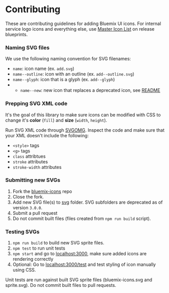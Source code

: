 # Contributing

These are contributing guidelines for adding Bluemix UI icons.
For internal service logo icons and everything else, use [Master Icon List](https://releaseblueprints.ibm.com/display/CLOUDOE/Master+Icon+List) on release blueprints.

### Naming SVG files

We use the following naming convention for SVG filenames:

* `name`: icon name (ex. `add.svg`)
* `name--outline`: icon with an outline (ex. `add--outline.svg`)
* `name--glyph`: icon that is a glyph (ex. `add--glyph`)
* * `name--new`: new icon that replaces a deprecated icon, see [README](https://github.ibm.com/Bluemix/bluemix-icons#skull-deprecated-in-3x)

### Prepping SVG XML code

It's the goal of this library to make sure icons can be modified with CSS to change it's __color__ (`fill`) and __size__ (`width`, `height`).  

Run SVG XML code through [SVGOMG](https://jakearchibald.github.io/svgomg/).
Inspect the code and make sure that your XML doesn't include the following:

- `<style>` tags
- `<g>` tags
- `class` attribtues
- `stroke` attributes
- `stroke-width` attributes

### Submitting new SVGs

1. Fork the [bluemix-icons](https://github.ibm.com/Bluemix/bluemix-icons) repo
2. Close the fork.
3. Add new SVG file(s) to [svg](https://github.ibm.com/Bluemix/bluemix-icons/tree/master/svg) folder. SVG subfolders are deprecated as of version `3.0.0`.
4. Submit a pull request
5. Do not commit built files (files created from `npm run build` script).

### Testing SVGs

1. `npm run build` to build new SVG sprite files.
2. `npm test` to run unit tests
3. `npm start` and go to [localhost:3000](http://localhost:3000/), make sure added icons are rendering correctly
4. Optional: Go to [localhost:3000/test](http://localhost:3000/test) and test styling of icon manually using CSS.

Unit tests are run against built SVG sprite files (bluemix-icons.svg and sprite.svg). 
Do not commit built files to pull requests.


